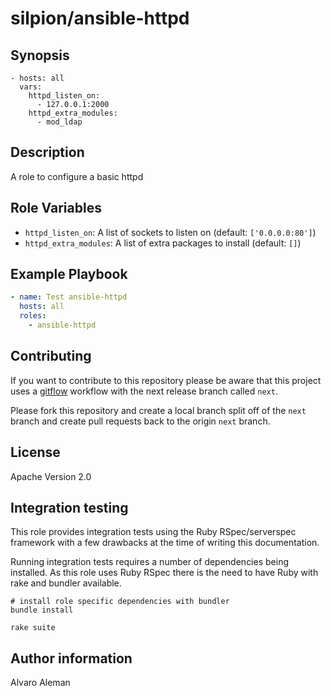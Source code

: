 # silpion/ansible-httpd

## Synopsis

```
- hosts: all
  vars:
    httpd_listen_on:
      - 127.0.0.1:2000
    httpd_extra_modules:
      - mod_ldap
```
## Description

A role to configure a basic httpd


## Role Variables

* ``httpd_listen_on``: A list of sockets to listen on (default: ``['0.0.0.0:80']``)
* ``httpd_extra_modules``: A list of extra packages to install (default: ``[]``)

## Example Playbook

```yaml
- name: Test ansible-httpd
  hosts: all
  roles:
    - ansible-httpd
```

## Contributing

If you want to contribute to this repository please be aware that this
project uses a [gitflow](http://nvie.com/posts/a-successful-git-branching-model/)
workflow with the next release branch called ``next``.

Please fork this repository and create a local branch split off of the ``next``
branch and create pull requests back to the origin ``next`` branch.

## License

Apache Version 2.0

## Integration testing

This role provides integration tests using the Ruby RSpec/serverspec framework
with a few drawbacks at the time of writing this documentation.

Running integration tests requires a number of dependencies being
installed. As this role uses Ruby RSpec there is the need to have
Ruby with rake and bundler available.

```shell
# install role specific dependencies with bundler
bundle install
```

<!-- -->

```shell
rake suite
```


## Author information

Alvaro Aleman


<!-- vim: set nofen ts=4 sw=4 et: -->
